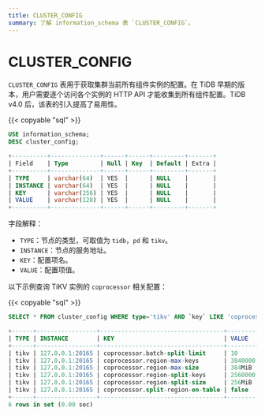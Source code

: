```yaml
---
title: CLUSTER_CONFIG
summary: 了解 information_schema 表 `CLUSTER_CONFIG`。
---
```


# CLUSTER_CONFIG

`CLUSTER_CONFIG` 表用于获取集群当前所有组件实例的配置。在 TiDB 早期的版本，用户需要逐个访问各个实例的 HTTP API 才能收集到所有组件配置。TiDB v4.0 后，该表的引入提高了易用性。

{{< copyable "sql" >}}

```sql
USE information_schema;
DESC cluster_config;
```

```sql
+----------+--------------+------+------+---------+-------+
| Field    | Type         | Null | Key  | Default | Extra |
+----------+--------------+------+------+---------+-------+
| TYPE     | varchar(64)  | YES  |      | NULL    |       |
| INSTANCE | varchar(64)  | YES  |      | NULL    |       |
| KEY      | varchar(256) | YES  |      | NULL    |       |
| VALUE    | varchar(128) | YES  |      | NULL    |       |
+----------+--------------+------+------+---------+-------+
```

字段解释：

* `TYPE`：节点的类型，可取值为 `tidb`，`pd` 和 `tikv`。
* `INSTANCE`：节点的服务地址。
* `KEY`：配置项名。
* `VALUE`：配置项值。

以下示例查询 TiKV 实例的 `coprocessor` 相关配置：

{{< copyable "sql" >}}

```sql
SELECT * FROM cluster_config WHERE type='tikv' AND `key` LIKE 'coprocessor%';
```

```sql
+------+-----------------+-----------------------------------+---------+
| TYPE | INSTANCE        | KEY                               | VALUE   |
+------+-----------------+-----------------------------------+---------+
| tikv | 127.0.0.1:20165 | coprocessor.batch-split-limit     | 10      |
| tikv | 127.0.0.1:20165 | coprocessor.region-max-keys       | 3840000 |
| tikv | 127.0.0.1:20165 | coprocessor.region-max-size       | 384MiB  |
| tikv | 127.0.0.1:20165 | coprocessor.region-split-keys     | 2560000  |
| tikv | 127.0.0.1:20165 | coprocessor.region-split-size     | 256MiB   |
| tikv | 127.0.0.1:20165 | coprocessor.split-region-on-table | false   |
+------+-----------------+-----------------------------------+---------+
6 rows in set (0.00 sec)
```
